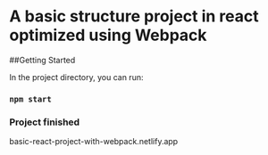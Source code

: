 # A basic structure project in react optimized using Webpack

##Getting Started 

In the project directory, you can run:

### `npm start`

### Project finished
basic-react-project-with-webpack.netlify.app